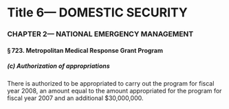 
# Title 6— DOMESTIC SECURITY
### CHAPTER 2— NATIONAL EMERGENCY MANAGEMENT
#### § 723. Metropolitan Medical Response Grant Program
##### (c) Authorization of appropriations

There is authorized to be appropriated to carry out the program for fiscal year 2008, an amount equal to the amount appropriated for the program for fiscal year 2007 and an additional $30,000,000.
